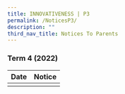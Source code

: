 ```yaml
---
title: INNOVATIVENESS | P3
permalink: /NoticesP3/
description: ""
third_nav_title: Notices To Parents
---
```


### Term 4 (2022)



| Date | Notice |
| --- | ----- |
|     |      |